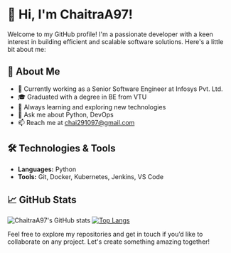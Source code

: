 # 👋 Hi, I'm ChaitraA97!

Welcome to my GitHub profile! I'm a passionate developer with a keen interest in building efficient and scalable software solutions. Here's a little bit about me:

## 🚀 About Me
- 💼 Currently working as a Senior Software Engineer at Infosys Pvt. Ltd.
- 🎓 Graduated with a degree in BE from VTU
- 🌱 Always learning and exploring new technologies
- 💬 Ask me about Python, DevOps
- 📫 Reach me at chai291097@gmail.com
## 🛠️ Technologies & Tools
- **Languages:** Python
- **Tools:** Git, Docker, Kubernetes, Jenkins, VS Code

## 📈 GitHub Stats
![ChaitraA97's GitHub stats](https://github-readme-stats.vercel.app/api?username=ChaitraA97&show_icons=true&theme=radical)
[![Top Langs](https://github-readme-stats.vercel.app/api/top-langs/?username=ChaitraA97&layout=compact&theme=radical)](https://github.com/anuraghazra/github-readme-stats)

Feel free to explore my repositories and get in touch if you’d like to collaborate on any project. Let's create something amazing together!
